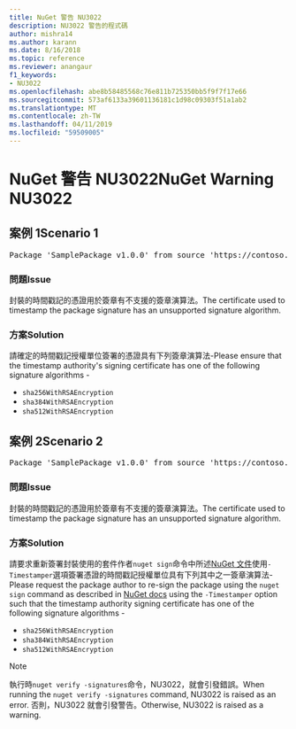 ```yaml
---
title: NuGet 警告 NU3022
description: NU3022 警告的程式碼
author: mishra14
ms.author: karann
ms.date: 8/16/2018
ms.topic: reference
ms.reviewer: anangaur
f1_keywords:
- NU3022
ms.openlocfilehash: abe8b58485568c76e811b725350bb5f9f7f17e66
ms.sourcegitcommit: 573af6133a39601136181c1d98c09303f51a1ab2
ms.translationtype: MT
ms.contentlocale: zh-TW
ms.lasthandoff: 04/11/2019
ms.locfileid: "59509005"
---
```

# <a name="nuget-warning-nu3022"></a><span data-ttu-id="75cf4-103">NuGet 警告 NU3022</span><span class="sxs-lookup"><span data-stu-id="75cf4-103">NuGet Warning NU3022</span></span>

## <a name="scenario-1"></a><span data-ttu-id="75cf4-104">案例 1</span><span class="sxs-lookup"><span data-stu-id="75cf4-104">Scenario 1</span></span>

<pre>Package 'SamplePackage v1.0.0' from source 'https://contoso.com/index.json': The primary signature's timestamp certificate has an unsupported signature algorithm.</pre>

### <a name="issue"></a><span data-ttu-id="75cf4-105">問題</span><span class="sxs-lookup"><span data-stu-id="75cf4-105">Issue</span></span>

<span data-ttu-id="75cf4-106">封裝的時間戳記的憑證用於簽章有不支援的簽章演算法。</span><span class="sxs-lookup"><span data-stu-id="75cf4-106">The certificate used to timestamp the package signature has an unsupported signature algorithm.</span></span>


### <a name="solution"></a><span data-ttu-id="75cf4-107">方案</span><span class="sxs-lookup"><span data-stu-id="75cf4-107">Solution</span></span>

<span data-ttu-id="75cf4-108">請確定的時間戳記授權單位簽署的憑證具有下列簽章演算法-</span><span class="sxs-lookup"><span data-stu-id="75cf4-108">Please ensure that the timestamp authority's signing certificate has one of the following signature algorithms -</span></span> 
* `sha256WithRSAEncryption`
* `sha384WithRSAEncryption`
* `sha512WithRSAEncryption`



## <a name="scenario-2"></a><span data-ttu-id="75cf4-109">案例 2</span><span class="sxs-lookup"><span data-stu-id="75cf4-109">Scenario 2</span></span>

<pre>Package 'SamplePackage v1.0.0' from source 'https://contoso.com/index.json': The timestamp certificate has an unsupported signature algorithm (SHA1). The following algorithms are supported: SHA256RSA, SHA384RSA, SHA512RSA.</pre>

### <a name="issue"></a><span data-ttu-id="75cf4-110">問題</span><span class="sxs-lookup"><span data-stu-id="75cf4-110">Issue</span></span>

<span data-ttu-id="75cf4-111">封裝的時間戳記的憑證用於簽章有不支援的簽章演算法。</span><span class="sxs-lookup"><span data-stu-id="75cf4-111">The certificate used to timestamp the package signature has an unsupported signature algorithm.</span></span>


### <a name="solution"></a><span data-ttu-id="75cf4-112">方案</span><span class="sxs-lookup"><span data-stu-id="75cf4-112">Solution</span></span>

<span data-ttu-id="75cf4-113">請要求重新簽署封裝使用的套件作者`nuget sign`命令中所述[NuGet 文件](https://docs.microsoft.com/en-us/nuget/create-packages/sign-a-package)使用`-Timestamper`選項簽署憑證的時間戳記授權單位具有下列其中之一簽章演算法-</span><span class="sxs-lookup"><span data-stu-id="75cf4-113">Please request the package author to re-sign the package using the `nuget sign` command as described in [NuGet docs](https://docs.microsoft.com/en-us/nuget/create-packages/sign-a-package) using the `-Timestamper` option such that the timestamp authority signing certificate has one of the following signature algorithms -</span></span>
* `sha256WithRSAEncryption`
* `sha384WithRSAEncryption`
* `sha512WithRSAEncryption`


> [!Note]
> <span data-ttu-id="75cf4-114">執行時`nuget verify -signatures`命令，NU3022，就會引發錯誤。</span><span class="sxs-lookup"><span data-stu-id="75cf4-114">When running the `nuget verify -signatures` command, NU3022 is raised as an error.</span></span> <span data-ttu-id="75cf4-115">否則，NU3022 就會引發警告。</span><span class="sxs-lookup"><span data-stu-id="75cf4-115">Otherwise, NU3022 is raised as a warning.</span></span>